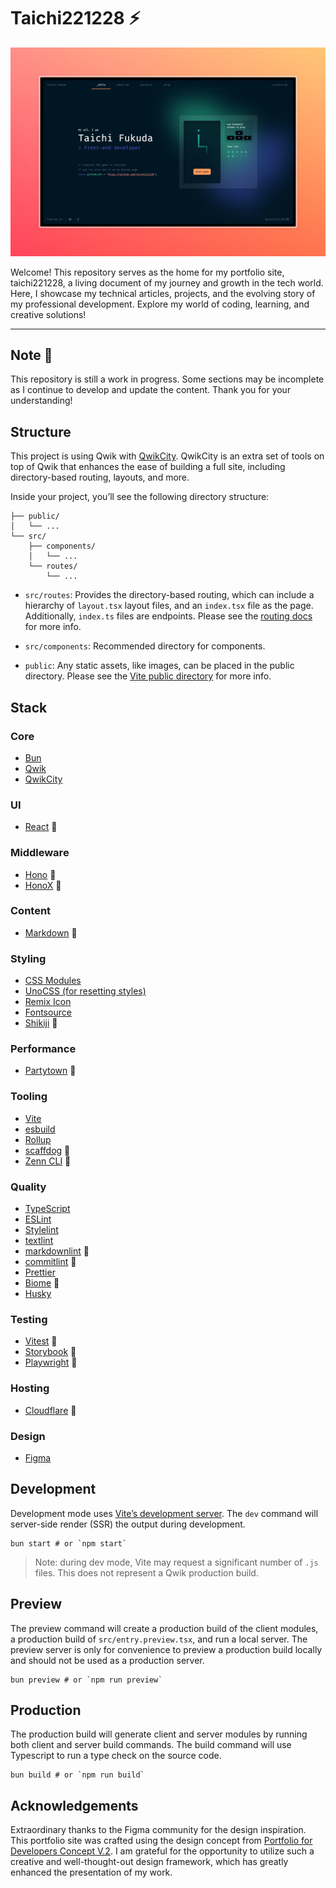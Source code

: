 # Taichi221228 :zap:

![Capture of top page](https://raw.githubusercontent.com/taichi221228/taichi221228/master/assets/main-visual.jpeg)

Welcome! This repository serves as the home for my portfolio site, taichi221228, a living document of my journey and growth in the tech world. Here, I showcase my technical articles, projects, and the evolving story of my professional development. Explore my world of coding, learning, and creative solutions!

---

## Note :construction:

This repository is still a work in progress. Some sections may be incomplete as I continue to develop and update the content. Thank you for your understanding!

## Structure

This project is using Qwik with [QwikCity](https://qwik.dev/). QwikCity is an extra set of tools on top of Qwik that enhances the ease of building a full site, including directory-based routing, layouts, and more.

Inside your project, you’ll see the following directory structure:

```
├── public/
│   └── ...
└── src/
    ├── components/
    │   └── ...
    └── routes/
        └── ...
```

- `src/routes`: Provides the directory-based routing, which can include a hierarchy of `layout.tsx` layout files, and an `index.tsx` file as the page. Additionally, `index.ts` files are endpoints. Please see the [routing docs](https://qwik.dev/docs/routing/) for more info.

- `src/components`: Recommended directory for components.

- `public`: Any static assets, like images, can be placed in the public directory. Please see the [Vite public directory](https://vitejs.dev/guide/assets.html#the-public-directory) for more info.

## Stack

### Core

- [Bun](https://bun.sh/)
- [Qwik](https://qwik.dev/)
- [QwikCity](https://qwik.dev/)

### UI

- [React](https://react.dev/) :construction:

### Middleware

- [Hono](https://hono.dev/) :thinking:
- [HonoX](https://github.com/honojs/honox/) :thinking:

### Content

- [Markdown](https://www.markdownguide.org/) :construction:

### Styling

- [CSS Modules](https://github.com/css-modules/css-modules/)
- [UnoCSS (for resetting styles)](https://unocss.dev/)
- [Remix Icon](https://remixicon.com/)
- [Fontsource](https://fontsource.org/)
- [Shikiji](https://shikiji.netlify.app/) :construction:

### Performance

- [Partytown](https://partytown.builder.io/) :construction:

### Tooling

- [Vite](https://vitejs.dev/)
- [esbuild](https://esbuild.github.io/)
- [Rollup](https://rollupjs.org/)
- [scaffdog](https://scaff.dog/) :construction:
- [Zenn CLI](https://zenn.dev/zenn/articles/zenn-cli-guide) :construction:

### Quality

- [TypeScript](https://www.typescriptlang.org/)
- [ESLint](https://eslint.org/)
- [Stylelint](https://stylelint.io/)
- [textlint](https://textlint.github.io/)
- [markdownlint](https://github.com/DavidAnson/markdownlint/) :construction:
- [commitlint](https://github.com/conventional-changelog/commitlint/) :construction:
- [Prettier](https://prettier.io/)
- [Biome](https://biomejs.dev/) :construction:
- [Husky](https://typicode.github.io/husky/)

### Testing

- [Vitest](https://vitejs.dev/) :construction:
- [Storybook](https://storybook.js.org/) :construction:
- [Playwright](https://playwright.dev/) :construction:

### Hosting

- [Cloudflare](https://www.cloudflare.com/) :construction:

### Design

- [Figma](https://www.figma.com/)

## Development

Development mode uses [Vite’s development server](https://vitejs.dev/). The `dev` command will server-side render (SSR) the output during development.

```shell
bun start # or `npm start`
```

> Note: during dev mode, Vite may request a significant number of `.js` files. This does not represent a Qwik production build.

## Preview

The preview command will create a production build of the client modules, a production build of `src/entry.preview.tsx`, and run a local server. The preview server is only for convenience to preview a production build locally and should not be used as a production server.

```shell
bun preview # or `npm run preview`
```

## Production

The production build will generate client and server modules by running both client and server build commands. The build command will use Typescript to run a type check on the source code.

```shell
bun build # or `npm run build`
```

## Acknowledgements

Extraordinary thanks to the Figma community for the design inspiration. This portfolio site was crafted using the design concept from [Portfolio for Developers Concept V.2](https://www.figma.com/community/file/1100794861710979147/portfolio-for-developers-concept-v-2). I am grateful for the opportunity to utilize such a creative and well-thought-out design framework, which has greatly enhanced the presentation of my work.
